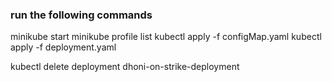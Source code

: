 ### run the following commands

minikube start
minikube profile list
kubectl apply -f configMap.yaml
kubectl apply -f deployment.yaml

kubectl delete deployment dhoni-on-strike-deployment